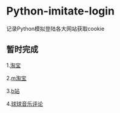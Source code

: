# Python-imitate-login
记录Python模拟登陆各大网站获取cookie
## 暂时完成
1.[淘宝](https://github.com/duziea/Python-imitate-login/blob/master/taobao/tblogin2.py)

2.[m淘宝](https://github.com/duziea/Python-imitate-login/blob/master/taobao/mtb_login.py)

3.[b站](https://github.com/duziea/Python-imitate-login/blob/master/bilibili/login.py)

4.[球球音乐评论](https://github.com/duziea/Python-imitate-login/blob/master/qqmusic/get_comment.py) 